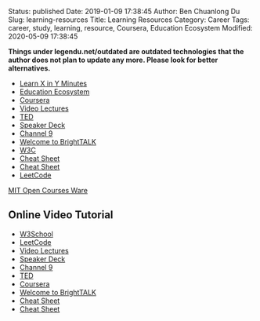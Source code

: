 Status: published
Date: 2019-01-09 17:38:45
Author: Ben Chuanlong Du
Slug: learning-resources
Title: Learning Resources
Category: Career
Tags: career, study, learning, resource, Coursera, Education Ecosystem
Modified: 2020-05-09 17:38:45

**Things under legendu.net/outdated are outdated technologies that the author does not plan to update any more. Please look for better alternatives.**

- [Learn X in Y Minutes](https://learnxinyminutes.com/)
- [Education Ecosystem](https://www.education-ecosystem.com/)
- [Coursera](https://www.coursera.org/course/)
- [Video Lectures](http://videolectures.net/)
- [TED](http://www.ted.com/talks)
- [Speaker Deck](https://speakerdeck.com/)
- [Channel 9](http://channel9.msdn.com/)
- [Welcome to BrightTALK](https://www.brighttalk.com/mybrighttalk)
- [W3C](http://www.w3schools.com/)
- [Cheat Sheet](http://www.cheatography.com/)
- [Cheat Sheet](http://www.addedbytes.com/cheat-sheets/)
- [LeetCode](http://leetcode.com/)


[MIT Open Courses Ware](https://ocw.mit.edu/index.htm)

## Online Video Tutorial

- [W3School](http://www.w3schools.com/)
- [LeetCode](http://leetcode.com/)
- [Video Lectures](http://videolectures.net/)
- [Speaker Deck](https://speakerdeck.com/)
- [Channel 9](http://channel9.msdn.com/)
- [TED](http://www.ted.com/talks)
- [Coursera](https://www.coursera.org/course/)
- [Welcome to BrightTALK](https://www.brighttalk.com/mybrighttalk)
- [Cheat Sheet](http://www.cheatography.com/)
- [Cheat Sheet](http://www.addedbytes.com/cheat-sheets/)
